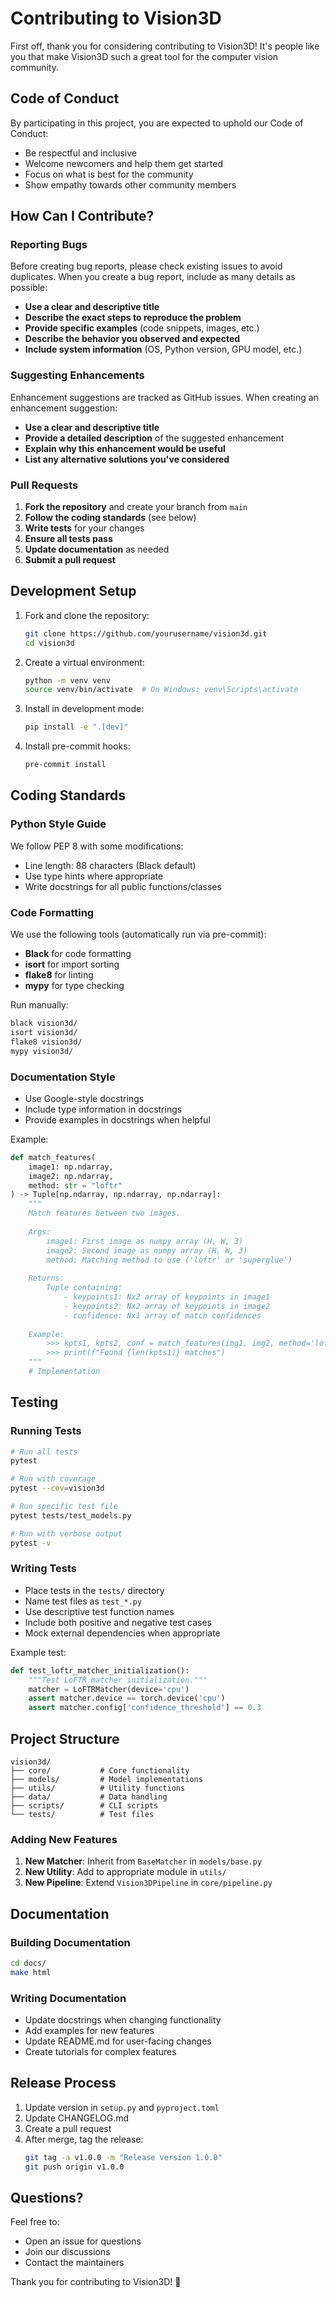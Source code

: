 # Contributing to Vision3D

First off, thank you for considering contributing to Vision3D! It's people like you that make Vision3D such a great tool for the computer vision community.

## Code of Conduct

By participating in this project, you are expected to uphold our Code of Conduct:
- Be respectful and inclusive
- Welcome newcomers and help them get started
- Focus on what is best for the community
- Show empathy towards other community members

## How Can I Contribute?

### Reporting Bugs

Before creating bug reports, please check existing issues to avoid duplicates. When you create a bug report, include as many details as possible:

- **Use a clear and descriptive title**
- **Describe the exact steps to reproduce the problem**
- **Provide specific examples** (code snippets, images, etc.)
- **Describe the behavior you observed and expected**
- **Include system information** (OS, Python version, GPU model, etc.)

### Suggesting Enhancements

Enhancement suggestions are tracked as GitHub issues. When creating an enhancement suggestion:

- **Use a clear and descriptive title**
- **Provide a detailed description** of the suggested enhancement
- **Explain why this enhancement would be useful**
- **List any alternative solutions you've considered**

### Pull Requests

1. **Fork the repository** and create your branch from `main`
2. **Follow the coding standards** (see below)
3. **Write tests** for your changes
4. **Ensure all tests pass**
5. **Update documentation** as needed
6. **Submit a pull request**

## Development Setup

1. Fork and clone the repository:
   ```bash
   git clone https://github.com/yourusername/vision3d.git
   cd vision3d
   ```

2. Create a virtual environment:
   ```bash
   python -m venv venv
   source venv/bin/activate  # On Windows: venv\Scripts\activate
   ```

3. Install in development mode:
   ```bash
   pip install -e ".[dev]"
   ```

4. Install pre-commit hooks:
   ```bash
   pre-commit install
   ```

## Coding Standards

### Python Style Guide

We follow PEP 8 with some modifications:
- Line length: 88 characters (Black default)
- Use type hints where appropriate
- Write docstrings for all public functions/classes

### Code Formatting

We use the following tools (automatically run via pre-commit):
- **Black** for code formatting
- **isort** for import sorting
- **flake8** for linting
- **mypy** for type checking

Run manually:
```bash
black vision3d/
isort vision3d/
flake8 vision3d/
mypy vision3d/
```

### Documentation Style

- Use Google-style docstrings
- Include type information in docstrings
- Provide examples in docstrings when helpful

Example:
```python
def match_features(
    image1: np.ndarray,
    image2: np.ndarray,
    method: str = "loftr"
) -> Tuple[np.ndarray, np.ndarray, np.ndarray]:
    """
    Match features between two images.
    
    Args:
        image1: First image as numpy array (H, W, 3)
        image2: Second image as numpy array (H, W, 3)
        method: Matching method to use ('loftr' or 'superglue')
    
    Returns:
        Tuple containing:
            - keypoints1: Nx2 array of keypoints in image1
            - keypoints2: Nx2 array of keypoints in image2
            - confidence: Nx1 array of match confidences
    
    Example:
        >>> kpts1, kpts2, conf = match_features(img1, img2, method='loftr')
        >>> print(f"Found {len(kpts1)} matches")
    """
    # Implementation
```

## Testing

### Running Tests

```bash
# Run all tests
pytest

# Run with coverage
pytest --cov=vision3d

# Run specific test file
pytest tests/test_models.py

# Run with verbose output
pytest -v
```

### Writing Tests

- Place tests in the `tests/` directory
- Name test files as `test_*.py`
- Use descriptive test function names
- Include both positive and negative test cases
- Mock external dependencies when appropriate

Example test:
```python
def test_loftr_matcher_initialization():
    """Test LoFTR matcher initialization."""
    matcher = LoFTRMatcher(device='cpu')
    assert matcher.device == torch.device('cpu')
    assert matcher.config['confidence_threshold'] == 0.3
```

## Project Structure

```
vision3d/
├── core/           # Core functionality
├── models/         # Model implementations
├── utils/          # Utility functions
├── data/           # Data handling
├── scripts/        # CLI scripts
└── tests/          # Test files
```

### Adding New Features

1. **New Matcher**: Inherit from `BaseMatcher` in `models/base.py`
2. **New Utility**: Add to appropriate module in `utils/`
3. **New Pipeline**: Extend `Vision3DPipeline` in `core/pipeline.py`

## Documentation

### Building Documentation

```bash
cd docs/
make html
```

### Writing Documentation

- Update docstrings when changing functionality
- Add examples for new features
- Update README.md for user-facing changes
- Create tutorials for complex features

## Release Process

1. Update version in `setup.py` and `pyproject.toml`
2. Update CHANGELOG.md
3. Create a pull request
4. After merge, tag the release:
   ```bash
   git tag -a v1.0.0 -m "Release version 1.0.0"
   git push origin v1.0.0
   ```

## Questions?

Feel free to:
- Open an issue for questions
- Join our discussions
- Contact the maintainers

Thank you for contributing to Vision3D! 🚀
